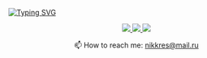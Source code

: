[![Typing SVG](https://readme-typing-svg.herokuapp.com?font=Staatliches&size=35&color=DCFFA5&background=FFFFFF00&center=true&vCenter=true&width=1000&lines=Hi%2C+I'm+Nikita+-+Python+Developer+%F0%9F%91%8B)](https://git.io/typing-svg)
<p align='center'>
  <a href="https://t.me/krestovksy13">
       <img src="https://img.shields.io/badge/Telegram-2CA5E0?style=for-the-badge&logo=telegram&logoColor=white"/>
   </a>
  <a href="mailto:nikkres13@gmail.com">
       <img src="https://img.shields.io/badge/Gmail-D14836?style=for-the-badge&logo=gmail&logoColor=white"/>
   </a>
   <a href="https://www.linkedin.com/in/никита-крестьянников-784284264/">
       <img src="https://img.shields.io/badge/linkedin-%230077B5.svg?&style=for-the-badge&logo=linkedin&logoColor=white"/>
   </a>
<p align='center'>
   📫 How to reach me: <a href='mailto:nikkres@mail.com'>nikkres@mail.ru</a>
</p>
<!--
**krestovsky13/krestovsky13** is a ✨ _special_ ✨ repository because its `README.md` (this file) appears on your GitHub profile.

Here are some ideas to get you started:

- 🔭 I’m currently working on ...
- 🌱 I’m currently learning ...
- 👯 I’m looking to collaborate on ...
- 🤔 I’m looking for help with ...
- 💬 Ask me about ...
- 📫 How to reach me: ...
- 😄 Pronouns: ...
- ⚡ Fun fact: ...
-->
